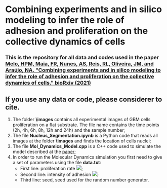 # Combining experiments and in silico modeling to infer the role of adhesion and proliferation on the collective dynamics of cells


### This is the repository for all data and codes used in the paper [Melo, HPM, Maia, FR, Nunes, AS, Reis, RL, Oliveira, JM, and Araújo, NA.  "Combining experiments and in silico modeling to infer the role of adhesion and proliferation on the collective dynamics of cells." bioRxiv (2021)](https://www.biorxiv.org/content/10.1101/2021.03.29.437400v1.abstract)

## If you use any data or code, please considerer to cite. 

1. The folder **\images** contains all experimental images of GBM cells proliferation on a flat substrate. The file name contains the time points (2h, 4h, 6h, 8h, 12h and 24h) and the sample number;
1. The file **Nucleus_Segmentation.ipynb** is a Python code that reads all images at the folder **\images** and finds the location of cells nuclei;
2. The file **Mol_Dynamics_Model.cpp** is a C++ code used to simulate the model described at the [paper](https://www.biorxiv.org/content/10.1101/2021.03.29.437400v1.abstract);
3. In order to run the Molecular Dynamics simulation you first need to give a set of parameters using the file **data.txt**:  
    - First line: proliferation rate <img src="https://render.githubusercontent.com/render/math?math=\lambda">;
    - Second line: intensity of adhesion <img src="https://render.githubusercontent.com/render/math?math=\tau">; 
    - Third line: seed, seed used for the random number generator. 


